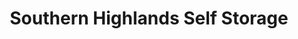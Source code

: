 ---
title: "Southern Highlands Self Storage"
url: /las-vegas/southern-highlands-self-storage/
shop: storage rental
---